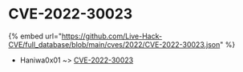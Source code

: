 # CVE-2022-30023
{% embed url="https://github.com/Live-Hack-CVE/full_database/blob/main/cves/2022/CVE-2022-30023.json" %}

* Haniwa0x01 ~> [CVE-2022-30023](https://www.alice-snow.ru/2022/database/cve-2022-30023/cve-2022-30023-haniwa0x01)